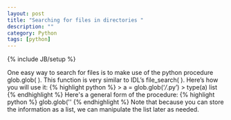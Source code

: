 ```yaml
---
layout: post
title: "Searching for files in directories "
description: ""
category: Python
tags: [python]
---
```

{% include JB/setup %}

One easy way to search for files is to make use of the python procedure glob.glob( ). This function is very similar to IDL’s file_search( ). Here’s how you will use it: 
{% highlight python %}
	> a = glob.glob(‘*/*.py’)
	> type(a)
	list 
{% endhighlight %}
Here's a general form of the procedure:
{% highlight python %}
 	glob.glob('<fullpath><pattern>' 
{% endhighlight %}
Note that because you can store the information as a list, we can manipulate the list later as needed. 